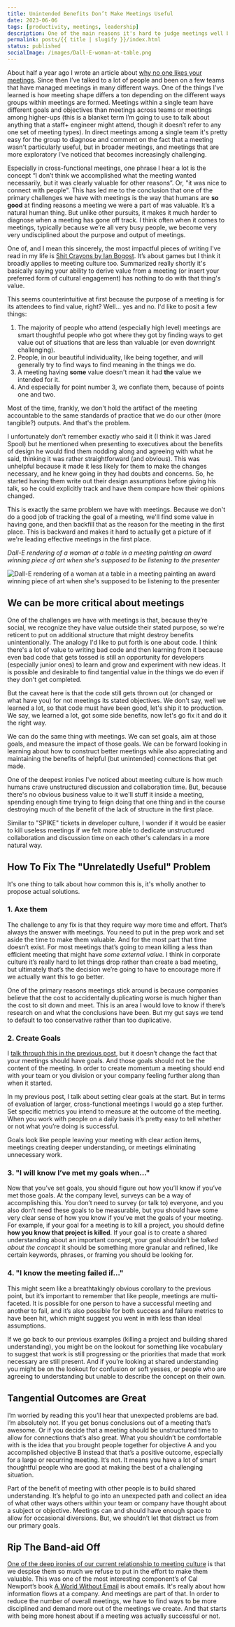 ```yaml
---
title: Unintended Benefits Don’t Make Meetings Useful
date: 2023-06-06
tags: [productivity, meetings, leadership]
description: One of the main reasons it's hard to judge meetings well because we can't help but find them so useful, even when they're not.
permalink: posts/{{ title | slugify }}/index.html
status: published
socialImage: /images/Dall-E-woman-at-table.png
---
```


About half a year ago I wrote an article about [why no one likes your meetings](http://localhost:8080/posts/how-to-maybe-lead-a-good-meeting/). Since then I’ve talked to a lot of people and been on a few teams that have managed meetings in many different ways. One of the things I’ve learned is how meeting shape differs a ton depending on the different ways groups within meetings are formed. Meetings within a single team have different goals and objectives than meetings across teams or meetings among higher-ups (this is a blanket term I’m going to use to talk about anything that a staff+ engineer might attend, though it doesn’t refer to any one set of meeting types). In direct meetings among a single team it's pretty easy for the group to diagnose and comment on the fact that a meeting wasn't particularly useful, but in broader meetings, and meetings that are more exploratory I've noticed that becomes increasingly challenging.

Especially in cross-functional meetings, one phrase I hear a lot is the concept “I don’t think we accomplished what the meeting wanted necessarily, but it was clearly valuable for other reasons”. Or, "it was nice to connect with people". This has led me to the conclusion that one of the primary challenges we have with meetings is the way that humans are **so good** at finding reasons a meeting we were a part of was valuable. It’s a natural human thing. But unlike other pursuits, it makes it much harder to diagnose when a meeting has gone off track. I think often when it comes to meetings, typically because we’re all very busy people, we become very very undisciplined about the purpose and output of meetings.

One of, and I mean this sincerely, the most impactful pieces of writing I've read in my life is [Shit Crayons by Ian Bogost](http://bogost.com/writing/shit_crayons/). It’s about games but I think it broadly applies to meeting culture too. Summarized really shortly it's basically saying your ability to derive value from a meeting (or insert your preferred form of cultural engagement) has nothing to do with that thing's value.

This seems counterintuitive at first because the purpose of a meeting is for its attendees to find value, right? Well... yes and no. I'd like to posit a few things:

1. The majority of people who attend (especially high level) meetings are smart thoughtful people who got where they got by finding ways to get value out of situations that are less than valuable (or even downright challenging).
2. People, in our beautiful individuality, like being together, and will generally try to find ways to find meaning in the things we do.
3. A meeting having **some** value doesn't mean it had **the** value we intended for it.
4. And especially for point number 3, we conflate them, because of points one and two.

Most of the time, frankly, we don't hold the artifact of the meeting accountable to the same standards of practice that we do our other (more tangible?) outputs. And that's the problem.

I unfortunately don't remember exactly who said it (I think it was Jared Spool) but he mentioned when presenting to executives about the benefits of design he would find them nodding along and agreeing with what he said, thinking it was rather straightforward (and obvious). This was unhelpful because it made it less likely for them to make the changes necessary, and he knew going in they had doubts and concerns. So, he started having them write out their design assumptions before giving his talk, so he could explicitly track and have them compare how their opinions changed.

This is exactly the same problem we have with meetings. Because we don't do a good job of tracking the goal of a meeting, we'll find some value in having gone, and then backfill that as the reason for the meeting in the first place. This is backward and makes it hard to actually get a picture of if we're leading effective meetings in the first place.

_Dall-E rendering of a woman at a table in a meeting painting an award winning piece of art when she's supposed to be listening to the presenter_

![Dall-E rendering of a woman at a table in a meeting painting an award winning piece of art when she's supposed to be listening to the presenter](/images/Dall-E-woman-at-table.png)

## We can be more critical about meetings

One of the challenges we have with meetings is that, because they’re social, we recognize they have value outside their stated purpose, so we’re reticent to put on additional structure that might destroy benefits unintentionally. The analogy I'd like to put forth is one about code. I think there's a lot of value to writing bad code and then learning from it because even bad code that gets tossed is still an opportunity for developers (especially junior ones) to learn and grow and experiment with new ideas. It is possible and desirable to find tangential value in the things we do even if they don't get completed.

But the caveat here is that the code still gets thrown out (or changed or what have you) for not meetings its stated objectives. We don't say, well we learned a lot, so that code must have been good, let's ship it to production. We say, we learned a lot, got some side benefits, now let's go fix it and do it the right way.

We can do the same thing with meetings. We can set goals, aim at those goals, and measure the impact of those goals. We can be forward looking in learning about how to construct better meetings while also appreciating and maintaining the benefits of helpful (but unintended) connections that get made.

<aside class="content__aside">
One of the deepest ironies I've noticed about meeting culture is how much humans crave unstructured discussion and collaboration time. But, because there's no obvious business value to it we'll stuff it inside a meeting, spending enough time trying to feign doing that one thing and in the course destroying much of the benefit of the lack of structure in the first place.

Similar to "SPIKE" tickets in developer culture, I wonder if it would be easier to kill useless meetings if we felt more able to dedicate unstructured collaboration and discussion time on each other's calendars in a more natural way.

</aside>

## How To Fix The "Unrelatedly Useful" Problem

It's one thing to talk about how common this is, it's wholly another to propose actual solutions.

### 1. Axe them

The challenge to any fix is that they require way more time and effort. That’s always the answer with meetings. You need to put in the prep work and set aside the time to make them valuable. And for the most part that time doesn’t exist. For most meetings that’s going to mean killing a less than efficient meeting that might have _some external value._ I think in corporate culture it’s really hard to let things drop rather than create a bad meeting, but ultimately that’s the decision we’re going to have to encourage more if we actually want this to go better.

One of the primary reasons meetings stick around is because companies believe that the cost to accidentally duplicating worse is much higher than the cost to sit down and meet. This is an area I would love to know if there’s research on and what the conclusions have been. But my gut says we tend to default to too conservative rather than too duplicative.

### 2. Create Goals

I [talk through this in the previous post](/posts/how-to-maybe-lead-a-good-meeting/#1Meetingsshouldhaveapoint), but it doesn’t change the fact that your meetings should have goals. And those goals should not be the content of the meeting. In order to create momentum a meeting should end with your team or you division or your company feeling further along than when it started.

In my previous post, I talk about setting clear goals at the start. But in terms of evaluation of larger, cross-functional meetings I would go a step further. Set specific metrics you intend to measure at the outcome of the meeting. When you work with people on a daily basis it’s pretty easy to tell whether or not what you’re doing is successful.

Goals look like people leaving your meeting with clear action items, meetings creating deeper understanding, or meetings eliminating unnecessary work.

### 3. "I will know I’ve met my goals when…"

Now that you’ve set goals, you should figure out how you’ll know if you’ve met those goals. At the company level, surveys can be a way of accomplishing this. You don’t need to survey (or talk to) everyone, and you also don’t need these goals to be measurable, but you should have some very clear sense of how you know if you’ve met the goals of your meeting. For example, if your goal for a meeting is to kill a project, you should define **how you know that project is killed**. If your goal is to create a shared understanding about an important concept, your goal shouldn’t be _talked about the concept_ it should be something more granular and refined, like certain keywords, phrases, or framing you should be looking for.

### 4. "I know the meeting failed if…"

This might seem like a breathtakingly obvious corollary to the previous point, but it’s important to remember that like people, meetings are multi-faceted. It is possible for one person to have a successful meeting and another to fail, and it’s also possible for both success and failure metrics to have been hit, which might suggest you went in with less than ideal assumptions.

If we go back to our previous examples (killing a project and building shared understanding), you might be on the lookout for something like vocabulary to suggest that work is still progressing or the priorities that made that work necessary are still present. And if you’re looking at shared understanding you might be on the lookout for confusion or soft yesses, or people who are agreeing to understanding but unable to describe the concept on their own.

## Tangential Outcomes are Great

I’m worried by reading this you’ll hear that unexpected problems are bad. I’m absolutely not. If you get bonus conclusions out of a meeting that’s awesome. Or if you decide that a meeting should be unstructured time to allow for connections that’s also great. What you shouldn’t be comfortable with is the idea that you brought people together for objective A and you accomplished objective B instead that that’s a positive outcome, especially for a large or recurring meeting. It’s not. It means you have a lot of smart thoughtful people who are good at making the best of a challenging situation.

Part of the benefit of meeting with other people is to build shared understanding. It’s helpful to go into an unexpected path and collect an idea of what other ways others within your team or company have thought about a subject or objective. Meetings can and should have enough space to allow for occasional diversions. But, we shouldn’t let that distract us from our primary goals.

## Rip The Band-aid Off

[One of the deep ironies of our current relationship to meeting culture](https://medium.com/@ElizAyer/meetings-are-the-work-9e429dde6aa3) is that we despise them so much we refuse to put in the effort to make them valuable. This was one of the most interesting component’s of Cal Newport’s book [A World Without Email](/posts/why-personal-productivity-boosts-don-t-work/) is about emails. It's really about how information flows at a company. And meetings are part of that. In order to reduce the number of overall meetings, we have to find ways to be more disciplined and demand more out of the meetings we create. And that starts with being more honest about if a meeting was actually successful or not.

